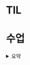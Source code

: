 # TIL

# 수업

<details>
  <summary>요약</summary>

  
## OT느낌 APS 응용

- SW 문제 해결 역량이란 무엇인가?
    - 프로그램을 하기 위한 조건, 요구사항을 이해하고 최선의 방법을 찾아내는 능력
    - 프로그래머가 사용하는 언어, 라이브러리, 자료구조, 알고리즘에 대한 지식을 연결해 큰 그림을 만드는 능력
    - 문제 해결 역량은 추상적인 기술

- 문제 해결 과정
    1) 문제 읽고 이해한다
    2) 문제를 익숙한 용어로 재정의 -> 계약서 읽듯이
    3) 어떻게 해결할지 계획을 세운다. -> 자료구조와 알고리즘 결정
    4) 계획을 검증
    5) 프로그램으로 구현
    6) 어떻게 풀었는지 돌아보고, 개선할 방법이 있는가 찾아보기

### 복잡도 분석

- 알고리즘의 효율
    - 공간적 효율성 : 얼마나 적은 메모리 공간을 요하는 가
    - 시간적 효율성 : 얼마나 적은 시간을 요하는 가
    - 효율성 뒤집으면 복잡도. 복잡도 노으면 효율성 저하
- 복잡도 점근적 표기
    - 복잡도는 입력 크기에 대한 함수로 표기
    - 빅-O : worst, 빅-Omega : best, 빅-Theta : average
- 빅오 표기
    - 복잡도의 점근적 상한
    - 실제 연산 횟수가 아닌, 최고차항만 남기고 다 지운다.
    - 자주 사용하는 표기
        - O(1) : Constant time 상수 시간
        - O(logN) : Logarithmic time 로그 시간
        - O(N) : Linear time 선형 시간
        - O(NlogN) : Log-linear time 로그 선형 시간
        - O(N^2) : Quadratic time 제곱 시간
        - O(N^3) : Cubic time 세제곱 시간

### 코테에서 사용하는 방법

- 시간초과를 많이 만날 것
- C++의 경우 1초, Python의 경우 3초
- C++의 경우 1초당 1억번, Python의 경우 1초당 3000만~4000만

- 1개의 테스트 케이스가 0.09초
- N이 최대 10만이면 
    - N^2일 경우 100억번이다? C++이어도 100초
- N이 10000쯤이면
    - N^2의 경우 1억번 -> Python은 3초
    - NlogN의 경우 13만~14만 -> 넉넉하겠다!

- 시간 제한 1초, 10000개를 정렬해라
    - 버블정렬이면(N^2) -> 시간 초과 당연하다
    - 카운팅 정렬(N+K) (K=숫자의 범위)
        - 숫자의 범위가 30000000이다? 불가능
        - 숫자의 범위가 100000이다? 가능

- C++ int = 4byte, Python int = 28byte  - 객체로 메서드 등 정보를 같이 저장해서 크다

### 표준 입출력 방법

- 제발 파일 입출력으로 해달라
- 제출할떈 주석처리 필수
```python
import sys
sys.stdin = open("input.txt", "r")
# 표준 입출력을 txt 파일에서 받겠다 "r"은 읽기모드란 뜻
```

### 진수 - 진법

- 2진수 8진수 10진수 16진수
    - 10진수 : 우리가 쓰는 거
    - 2진수 : 컴퓨터가 사용하는 진수
    - 8진수 : 2진수를 가독성 있게 쓰는(임베디드? 로우레벨에서 씀. 우리는 잘 안 씀.)
    - 16진수 : 2진수를 더 가독성 있게 씀 (A~F를 추가해서 10~15 표현)

- 16진수 왜 쓰냐?
    - 2진수를 10진수로 바꾸면 이해는 편해도 연산 시간이 걸림
    - 2진수를 16진수로 바꾸면 이해는 어려워도 연산 시간이 짧음

- HEX 16진수 DEC 10진수 OCT 8진수 BIN 2진수

- 손으로 하는 방법?
    - 한 번 나누고 나머지를 기록해 나간다. 마지막부터 역으로 읽으면 된다.
    - 코드로 변환은 계속 몫으로 업데이트하면서 나머지를 리스트에 저장한다.
    - 사실 그럴 필요 없고 bin hex 내장함수로 사용가능
    - 16진수의 경우 "0123456789ABCDEF"로 매핑해놓고 index로 갖고오기
    - 코딩할 때 조심해야하는 점은 역으로 읽어야 우리가 보는 순서가 된다
    - (012345 인덱스 순서가 16^0 16^1 이런 식이라 반대로 써야함)

 
</details>
    

